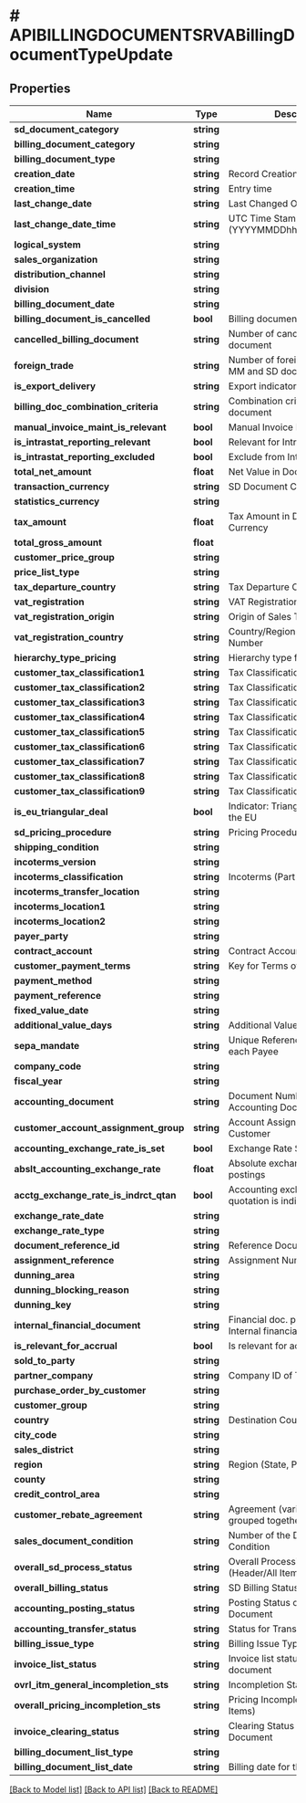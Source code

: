 # # APIBILLINGDOCUMENTSRVABillingDocumentTypeUpdate

## Properties

Name | Type | Description | Notes
------------ | ------------- | ------------- | -------------
**sd_document_category** | **string** |  | [optional]
**billing_document_category** | **string** |  | [optional]
**billing_document_type** | **string** |  | [optional]
**creation_date** | **string** | Record Creation Date | [optional]
**creation_time** | **string** | Entry time | [optional]
**last_change_date** | **string** | Last Changed On | [optional]
**last_change_date_time** | **string** | UTC Time Stamp in Long Form (YYYYMMDDhhmmssmmmuuun) | [optional]
**logical_system** | **string** |  | [optional]
**sales_organization** | **string** |  | [optional]
**distribution_channel** | **string** |  | [optional]
**division** | **string** |  | [optional]
**billing_document_date** | **string** |  | [optional]
**billing_document_is_cancelled** | **bool** | Billing document is canceled | [optional]
**cancelled_billing_document** | **string** | Number of canceled billing document | [optional]
**foreign_trade** | **string** | Number of foreign trade data in MM and SD documents | [optional]
**is_export_delivery** | **string** | Export indicator | [optional]
**billing_doc_combination_criteria** | **string** | Combination criteria in the billing document | [optional]
**manual_invoice_maint_is_relevant** | **bool** | Manual Invoice Maintenance | [optional]
**is_intrastat_reporting_relevant** | **bool** | Relevant for Intrastat Reporting | [optional]
**is_intrastat_reporting_excluded** | **bool** | Exclude from Intrastat Reporting | [optional]
**total_net_amount** | **float** | Net Value in Document Currency | [optional]
**transaction_currency** | **string** | SD Document Currency | [optional]
**statistics_currency** | **string** |  | [optional]
**tax_amount** | **float** | Tax Amount in Document Currency | [optional]
**total_gross_amount** | **float** |  | [optional]
**customer_price_group** | **string** |  | [optional]
**price_list_type** | **string** |  | [optional]
**tax_departure_country** | **string** | Tax Departure Country/Region | [optional]
**vat_registration** | **string** | VAT Registration Number | [optional]
**vat_registration_origin** | **string** | Origin of Sales Tax Number | [optional]
**vat_registration_country** | **string** | Country/Region of Sales Tax ID Number | [optional]
**hierarchy_type_pricing** | **string** | Hierarchy type for pricing | [optional]
**customer_tax_classification1** | **string** | Tax Classification 1 for Customer | [optional]
**customer_tax_classification2** | **string** | Tax Classification 2 for Customer | [optional]
**customer_tax_classification3** | **string** | Tax Classification 3 for Customer | [optional]
**customer_tax_classification4** | **string** | Tax Classification 4 for Customer | [optional]
**customer_tax_classification5** | **string** | Tax Classification 5 for Customer | [optional]
**customer_tax_classification6** | **string** | Tax Classification 6 for Customer | [optional]
**customer_tax_classification7** | **string** | Tax Classification 7 for Customer | [optional]
**customer_tax_classification8** | **string** | Tax Classification 8 for Customer | [optional]
**customer_tax_classification9** | **string** | Tax Classification 9 for Customer | [optional]
**is_eu_triangular_deal** | **bool** | Indicator: Triangular Deal Within the EU | [optional]
**sd_pricing_procedure** | **string** | Pricing Procedure in Pricing | [optional]
**shipping_condition** | **string** |  | [optional]
**incoterms_version** | **string** |  | [optional]
**incoterms_classification** | **string** | Incoterms (Part 1) | [optional]
**incoterms_transfer_location** | **string** |  | [optional]
**incoterms_location1** | **string** |  | [optional]
**incoterms_location2** | **string** |  | [optional]
**payer_party** | **string** |  | [optional]
**contract_account** | **string** | Contract Account Number | [optional]
**customer_payment_terms** | **string** | Key for Terms of Payment | [optional]
**payment_method** | **string** |  | [optional]
**payment_reference** | **string** |  | [optional]
**fixed_value_date** | **string** |  | [optional]
**additional_value_days** | **string** | Additional Value Days | [optional]
**sepa_mandate** | **string** | Unique Reference to Mandate for each Payee | [optional]
**company_code** | **string** |  | [optional]
**fiscal_year** | **string** |  | [optional]
**accounting_document** | **string** | Document Number of an Accounting Document | [optional]
**customer_account_assignment_group** | **string** | Account Assignment Group for Customer | [optional]
**accounting_exchange_rate_is_set** | **bool** | Exchange Rate Setting | [optional]
**abslt_accounting_exchange_rate** | **float** | Absolute exchange rate for FI postings | [optional]
**acctg_exchange_rate_is_indrct_qtan** | **bool** | Accounting exchange rate quotation is indirect | [optional]
**exchange_rate_date** | **string** |  | [optional]
**exchange_rate_type** | **string** |  | [optional]
**document_reference_id** | **string** | Reference Document Number | [optional]
**assignment_reference** | **string** | Assignment Number | [optional]
**dunning_area** | **string** |  | [optional]
**dunning_blocking_reason** | **string** |  | [optional]
**dunning_key** | **string** |  | [optional]
**internal_financial_document** | **string** | Financial doc. processing: Internal financial doc. number | [optional]
**is_relevant_for_accrual** | **bool** | Is relevant for accrual | [optional]
**sold_to_party** | **string** |  | [optional]
**partner_company** | **string** | Company ID of Trading Partner | [optional]
**purchase_order_by_customer** | **string** |  | [optional]
**customer_group** | **string** |  | [optional]
**country** | **string** | Destination Country/Region | [optional]
**city_code** | **string** |  | [optional]
**sales_district** | **string** |  | [optional]
**region** | **string** | Region (State, Province, County) | [optional]
**county** | **string** |  | [optional]
**credit_control_area** | **string** |  | [optional]
**customer_rebate_agreement** | **string** | Agreement (various conditions grouped together) | [optional]
**sales_document_condition** | **string** | Number of the Document Condition | [optional]
**overall_sd_process_status** | **string** | Overall Processing Status (Header/All Items) | [optional]
**overall_billing_status** | **string** | SD Billing Status | [optional]
**accounting_posting_status** | **string** | Posting Status of Billing Document | [optional]
**accounting_transfer_status** | **string** | Status for Transfer to Accounting | [optional]
**billing_issue_type** | **string** | Billing Issue Type | [optional]
**invoice_list_status** | **string** | Invoice list status of billing document | [optional]
**ovrl_itm_general_incompletion_sts** | **string** | Incompletion Status (All Items) | [optional]
**overall_pricing_incompletion_sts** | **string** | Pricing Incompletion Status (All Items) | [optional]
**invoice_clearing_status** | **string** | Clearing Status of Billing Document | [optional]
**billing_document_list_type** | **string** |  | [optional]
**billing_document_list_date** | **string** | Billing date for the invoice list | [optional]

[[Back to Model list]](../../README.md#models) [[Back to API list]](../../README.md#endpoints) [[Back to README]](../../README.md)
